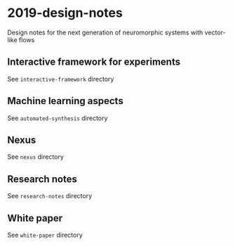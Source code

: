# 2019-design-notes

Design notes for the next generation of neuromorphic systems with vector-like flows

## Interactive framework for experiments

See `interactive-framework` directory

## Machine learning aspects

See `automated-synthesis` directory

## Nexus

See `nexus` directory

## Research notes

See `research-notes` directory

## White paper

See `white-paper` directory

